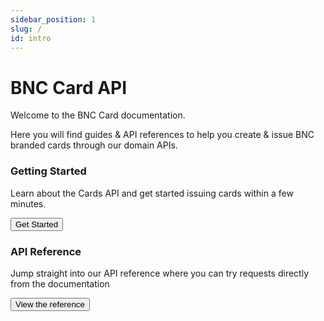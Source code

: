 ```yaml
---
sidebar_position: 1
slug: /
id: intro
---
```


# BNC Card API
<p class="hero-p">Welcome to the BNC Card documentation.</p>

Here you will find guides & API references to help you create & issue BNC branded cards through our domain APIs.



<div class="container">
  <div class="card-demo row">
    <div class="card col">
      <div class="card__header">
        <h3>Getting Started</h3>
      </div>
      <div class="card__body">
        <p>
          Learn about the Cards API and get started issuing cards within a few minutes.
        </p>
      </div>
      <div class="card__footer">
        <button class="button button--secondary button--block">Get Started</button>
      </div>
    </div>
    <div class="card col">
      <div class="card__header">
        <h3>API Reference</h3>
      </div>
      <div class="card__body">
        <p>
          Jump straight into our API reference where you can try requests directly from the documentation
        </p>
      </div>
      <div class="card__footer">
        <button class="button button--secondary button--block">View the reference</button>
      </div>
    </div>
  </div>
</div>